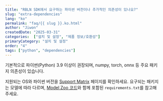 ```yaml
---
title: "RBLN SDK에서 요구하는 파이썬 버전이나 추가적인 의존성이 있나요?"
slug: "extra-dependencies"
lang: "ko"
permalink: "faq/{{ slug }}.ko.html"
author: "Jiwon"
createdDate: "2025-03-31"            
categories:  ["설치 및 설정", "제품 정보/호환성"]
primaryCategory: "설치 및 설정"
order: "4"                
tags: ["python", "dependencies"]        
---
```

기본적으로 파이썬(Python) 3.9 이상이 권장되며, numpy, torch, onnx 등 주요 패키지 의존성이 있습니다.

지원되는  OS와 파이썬 버전을 <a href="https://docs.rbln.ai/supports/version_matrix.html" class="underline" target="_blank">Support Matrix</a> 페이지를 확인하세요.
요구되는 패키지는 모델에 따라 다르며, <a href="https://github.com/rebellions-sw/rbln-model-zoo" class="underline" target="_blank">Model Zoo 코드</a>와 함께 포함된 `requirements.txt`를 참고해주세요.